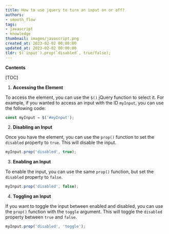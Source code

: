 ```yaml
---
title: How to use jquery to turn an input on or off?
authors:
- smooth_flow
tags:
- javascript
- knowledge
thumbnail: images/javascript.png
created_at: 2023-02-02 00:00:00
updated_at: 2023-02-02 00:00:00
tldr: $(`input`).prop(`disabled`, true/false);
---
```


**Contents**

[TOC]

1. **Accessing the Element**

To access the element, you can use the `$()` jQuery function to select it. For example, if you wanted to access an input with the ID `myInput`, you can use the following code:

```javascript
const myInput = $('#myInput');
```

2. **Disabling an Input**

Once you have the element, you can use the `prop()` function to set the `disabled` property to `true`. This will disable the input.

```javascript
myInput.prop('disabled', true);
```

3. **Enabling an Input**

To enable the input, you can use the same `prop()` function, but set the `disabled` property to `false`.

```javascript
myInput.prop('disabled', false);
```

4. **Toggling an Input**

If you want to toggle the input between enabled and disabled, you can use the `prop()` function with the `toggle` argument. This will toggle the `disabled` property between `true` and `false`.

```javascript
myInput.prop('disabled', 'toggle');
```
